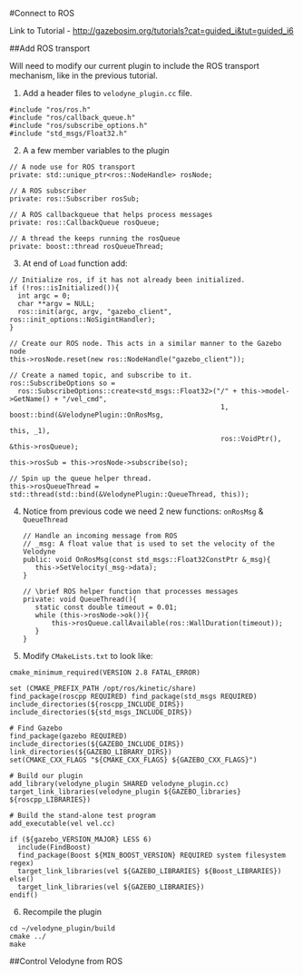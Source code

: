 #Connect to ROS

Link to Tutorial - http://gazebosim.org/tutorials?cat=guided_i&tut=guided_i6

##Add ROS transport

Will need to modify our current plugin to include the ROS transport mechanism, like in the previous tutorial.

1. Add a header files to `velodyne_plugin.cc` file.

  ```
  #include "ros/ros.h"
  #include "ros/callback_queue.h"
  #include "ros/subscribe_options.h"
  #include "std_msgs/Float32.h"
  ```
2. A a few member variables to the plugin

  ```
  // A node use for ROS transport
  private: std::unique_ptr<ros::NodeHandle> rosNode;
  
  // A ROS subscriber
  private: ros::Subscriber rosSub;
  
  // A ROS callbackqueue that helps process messages
  private: ros::CallbackQueue rosQueue;
  
  // A thread the keeps running the rosQueue
  private: boost::thread rosQueueThread;
  ```
3. At end of `Load` function add:

  ```
  // Initialize ros, if it has not already been initialized.
  if (!ros::isInitialized()){
    int argc = 0;
    char **argv = NULL;
    ros::init(argc, argv, "gazebo_client", ros::init_options::NoSigintHandler);
  }

  // Create our ROS node. This acts in a similar manner to the Gazebo node
  this->rosNode.reset(new ros::NodeHandle("gazebo_client"));

  // Create a named topic, and subscribe to it.
  ros::SubscribeOptions so = 
    ros::SubscribeOptions::create<std_msgs::Float32>("/" + this->model->GetName() + "/vel_cmd",
                                                      1, boost::bind(&VelodynePlugin::OnRosMsg, 
                                                                      this, _1), 
                                                      ros::VoidPtr(), &this->rosQueue);
  
  this->rosSub = this->rosNode->subscribe(so);

  // Spin up the queue helper thread.
  this->rosQueueThread = std::thread(std::bind(&VelodynePlugin::QueueThread, this));
  ```
4. Notice from previous code we need 2 new functions: `onRosMsg` & `QueueThread`

   ```
   // Handle an incoming message from ROS
   // _msg: A float value that is used to set the velocity of the Velodyne
   public: void OnRosMsg(const std_msgs::Float32ConstPtr &_msg){
      this->SetVelocity(_msg->data);
   }

   // \brief ROS helper function that processes messages
   private: void QueueThread(){
      static const double timeout = 0.01;
      while (this->rosNode->ok()){
          this->rosQueue.callAvailable(ros::WallDuration(timeout));
      }
   }
   ```
5. Modify `CMakeLists.txt` to look like:
  
  ```
  cmake_minimum_required(VERSION 2.8 FATAL_ERROR) 
  
  set (CMAKE_PREFIX_PATH /opt/ros/kinetic/share) 
  find_package(roscpp REQUIRED) find_package(std_msgs REQUIRED) 
  include_directories(${roscpp_INCLUDE_DIRS}) 
  include_directories(${std_msgs_INCLUDE_DIRS})

  # Find Gazebo
  find_package(gazebo REQUIRED)
  include_directories(${GAZEBO_INCLUDE_DIRS})
  link_directories(${GAZEBO_LIBRARY_DIRS})
  set(CMAKE_CXX_FLAGS "${CMAKE_CXX_FLAGS} ${GAZEBO_CXX_FLAGS}")

  # Build our plugin
  add_library(velodyne_plugin SHARED velodyne_plugin.cc)
  target_link_libraries(velodyne_plugin ${GAZEBO_libraries} ${roscpp_LIBRARIES})

  # Build the stand-alone test program
  add_executable(vel vel.cc)

  if (${gazebo_VERSION_MAJOR} LESS 6)
    include(FindBoost)
    find_package(Boost ${MIN_BOOST_VERSION} REQUIRED system filesystem regex)
    target_link_libraries(vel ${GAZEBO_LIBRARIES} ${Boost_LIBRARIES})
  else()
    target_link_libraries(vel ${GAZEBO_LIBRARIES})
  endif()
  ```
6. Recompile the plugin
  
  ```
  cd ~/velodyne_plugin/build
  cmake ../
  make
  ```

##Control Velodyne from ROS




